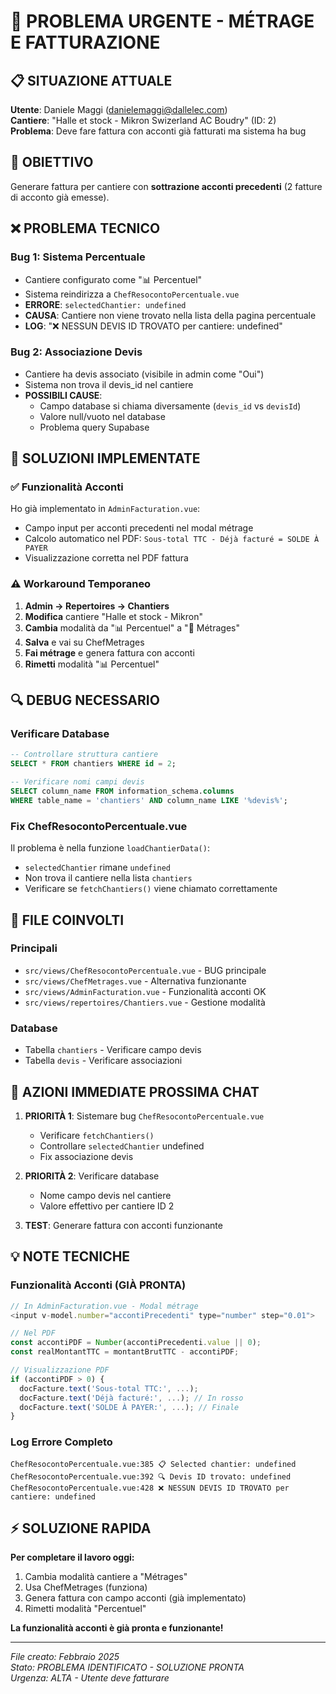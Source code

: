 # 🚨 PROBLEMA URGENTE - MÉTRAGE E FATTURAZIONE

## 📋 SITUAZIONE ATTUALE

**Utente**: Daniele Maggi (danielemaggi@dallelec.com)  
**Cantiere**: "Halle et stock - Mikron Swizerland AC Boudry" (ID: 2)  
**Problema**: Deve fare fattura con acconti già fatturati ma sistema ha bug  

## 🎯 OBIETTIVO

Generare fattura per cantiere con **sottrazione acconti precedenti** (2 fatture di acconto già emesse).

## ❌ PROBLEMA TECNICO

### **Bug 1: Sistema Percentuale**
- Cantiere configurato come "📊 Percentuel" 
- Sistema reindirizza a `ChefResocontoPercentuale.vue`
- **ERRORE**: `selectedChantier: undefined` 
- **CAUSA**: Cantiere non viene trovato nella lista della pagina percentuale
- **LOG**: "❌ NESSUN DEVIS ID TROVATO per cantiere: undefined"

### **Bug 2: Associazione Devis**
- Cantiere ha devis associato (visibile in admin come "Oui")
- Sistema non trova il devis_id nel cantiere
- **POSSIBILI CAUSE**:
  - Campo database si chiama diversamente (`devis_id` vs `devisId`)
  - Valore null/vuoto nel database
  - Problema query Supabase

## 🔧 SOLUZIONI IMPLEMENTATE

### **✅ Funzionalità Acconti**
Ho già implementato in `AdminFacturation.vue`:
- Campo input per acconti precedenti nel modal métrage
- Calcolo automatico nel PDF: `Sous-total TTC - Déjà facturé = SOLDE À PAYER`
- Visualizzazione corretta nel PDF fattura

### **⚠️ Workaround Temporaneo**
1. **Admin → Repertoires → Chantiers**
2. **Modifica** cantiere "Halle et stock - Mikron"
3. **Cambia** modalità da "📊 Percentuel" a "📏 Métrages"
4. **Salva** e vai su ChefMetrages
5. **Fai métrage** e genera fattura con acconti
6. **Rimetti** modalità "📊 Percentuel"

## 🔍 DEBUG NECESSARIO

### **Verificare Database**
```sql
-- Controllare struttura cantiere
SELECT * FROM chantiers WHERE id = 2;

-- Verificare nomi campi devis
SELECT column_name FROM information_schema.columns 
WHERE table_name = 'chantiers' AND column_name LIKE '%devis%';
```

### **Fix ChefResocontoPercentuale.vue**
Il problema è nella funzione `loadChantierData()`:
- `selectedChantier` rimane `undefined`
- Non trova il cantiere nella lista `chantiers`
- Verificare se `fetchChantiers()` viene chiamato correttamente

## 📁 FILE COINVOLTI

### **Principali**
- `src/views/ChefResocontoPercentuale.vue` - BUG principale
- `src/views/ChefMetrages.vue` - Alternativa funzionante
- `src/views/AdminFacturation.vue` - Funzionalità acconti OK
- `src/views/repertoires/Chantiers.vue` - Gestione modalità

### **Database**
- Tabella `chantiers` - Verificare campo devis
- Tabella `devis` - Verificare associazioni

## 🚀 AZIONI IMMEDIATE PROSSIMA CHAT

1. **PRIORITÀ 1**: Sistemare bug `ChefResocontoPercentuale.vue`
   - Verificare `fetchChantiers()` 
   - Controllare `selectedChantier` undefined
   - Fix associazione devis

2. **PRIORITÀ 2**: Verificare database
   - Nome campo devis nel cantiere
   - Valore effettivo per cantiere ID 2

3. **TEST**: Generare fattura con acconti funzionante

## 💡 NOTE TECNICHE

### **Funzionalità Acconti (GIÀ PRONTA)**
```javascript
// In AdminFacturation.vue - Modal métrage
<input v-model.number="accontiPrecedenti" type="number" step="0.01">

// Nel PDF
const accontiPDF = Number(accontiPrecedenti.value || 0);
const realMontantTTC = montantBrutTTC - accontiPDF;

// Visualizzazione PDF
if (accontiPDF > 0) {
  docFacture.text('Sous-total TTC:', ...);
  docFacture.text('Déjà facturé:', ...); // In rosso
  docFacture.text('SOLDE À PAYER:', ...); // Finale
}
```

### **Log Errore Completo**
```
ChefResocontoPercentuale.vue:385 📋 Selected chantier: undefined
ChefResocontoPercentuale.vue:392 🔍 Devis ID trovato: undefined
ChefResocontoPercentuale.vue:428 ❌ NESSUN DEVIS ID TROVATO per cantiere: undefined
```

## ⚡ SOLUZIONE RAPIDA

**Per completare il lavoro oggi:**
1. Cambia modalità cantiere a "Métrages" 
2. Usa ChefMetrages (funziona)
3. Genera fattura con campo acconti (già implementato)
4. Rimetti modalità "Percentuel"

**La funzionalità acconti è già pronta e funzionante!**

---

*File creato: Febbraio 2025*  
*Stato: PROBLEMA IDENTIFICATO - SOLUZIONE PRONTA*  
*Urgenza: ALTA - Utente deve fatturare*